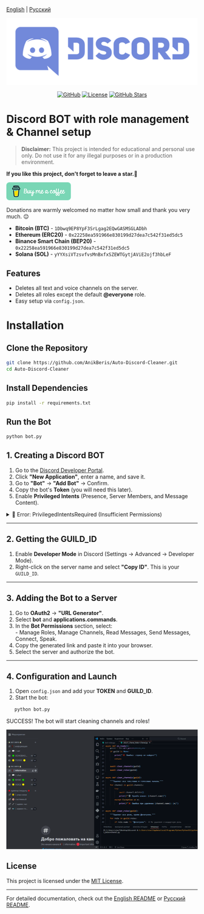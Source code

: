 [English](/README.md) | [Русский](/README_ru_RU.md)

<p align="center">
  <picture>
    <source media="(prefers-color-scheme: dark)" srcset="./media/logo-light.png">
    <img alt="Project Logo" src="./media/logo-light.png">
  </picture>
</p>

<div align="center">

[![GitHub](https://img.shields.io/badge/GitHub-blue?style=flat&logo=github)](https://github.com/AnikBeris)
[![License](https://img.shields.io/badge/License-purple?style=flat&logo=github)](https://github.com/AnikBeris/AutoRoleChannelBot/blob/main/LICENSE)
[![GitHub Stars](https://img.shields.io/github/stars/your-repo?style=flat&logo=github&label=Звёзды&color=orange)](https://github.com/AnikBeris)

</div>

# Discord BOT with role management & Channel setup

> **Disclaimer:** This project is intended for educational and personal use only. Do not use it for any illegal purposes or in a production environment.

**If you like this project, don't forget to leave a star.**:star2:

<p align="left">
  <a href="https://pay.cloudtips.ru/p/7249ba98" target="_blank">
    <img src="./media/buymeacoffe.png" alt="Image">
  </a>
</p>

Donations are warmly welcomed no matter how small and thank you very much. 😌

- **Bitcoin (BTC)** - `1Dbwq9EP8YpF3SrLgag2EQwGASMSGLADbh`
- **Ethereum (ERC20)** - `0x22258ea591966e830199d27dea7c542f31ed5dc5`
- **Binance Smart Chain (BEP20)** - `0x22258ea591966e830199d27dea7c542f31ed5dc5`
- **Solana (SOL)** - `yYYXsiVTzsvfvsMnBxfxSZEWTGytjAViE2ojf3hbLeF`


## Features
- Deletes all text and voice channels on the server.  
- Deletes all roles except the default **@everyone** role.  
- Easy setup via `config.json`.  

# Installation

## Clone the Repository
```bash
git clone https://github.com/AnikBeris/Auto-Discord-Cleaner.git
cd Auto-Discord-Cleaner
```

## Install Dependencies
```bash
pip install -r requirements.txt
```

## Run the Bot
```bash
python bot.py
```

## 1. Creating a Discord BOT
1. Go to the [Discord Developer Portal](https://discord.com/developers/applications).  
2. Click **"New Application"**, enter a name, and save it.  
3. Go to **"Bot"** -> **"Add Bot"** -> Confirm.  
4. Copy the bot's **Token** (you will need this later).  
5. Enable **Privileged Intents** (Presence, Server Members, and Message Content).  

<details>
    <summary>🚨 Error: PrivilegedIntentsRequired (Insufficient Permissions)</summary>

# The bot requires privileged intents that are not enabled in the developer panel.
---
## ✅ How to Fix?
### 1️⃣ Enable Privileged Intents in the Discord Developer Portal
  1. Go to the Discord Developer Portal.  
  2. Select your application (bot).  
  3. Navigate to the **"Bot"** tab in the left menu.  
  4. Find the **"Privileged Gateway Intents"** section and enable:  
     4.1. ✅ **"PRESENCE INTENT"** (optional)  
     4.2. ✅ **"SERVER MEMBERS INTENT"** (required)  
     4.3. ✅ **"MESSAGE CONTENT INTENT"** (if message analysis is used)  
  5. Click **"Save Changes"**.  

### 2️⃣ Restart the Bot
  1. Stop the bot (Ctrl + C in the terminal).  
  2. Restart the bot:

```bash
python bot+roles.py
```

</details>

---

## 2. Getting the GUILD_ID
1. Enable **Developer Mode** in Discord (Settings -> Advanced -> Developer Mode).  
2. Right-click on the server name and select **"Copy ID"**. This is your `GUILD_ID`.  

---

## 3. Adding the Bot to a Server
  1. Go to **OAuth2** -> **"URL Generator"**.  
  2. Select **bot** and **applications.commands**.  
  3. In the **Bot Permissions** section, select:  
    - Manage Roles, Manage Channels, Read Messages, Send Messages, Connect, Speak.  
  4. Copy the generated link and paste it into your browser.  
  5. Select the server and authorize the bot.  

---

## 4. Configuration and Launch
  1. Open `config.json` and add your **TOKEN** and **GUILD_ID**.  
  2. Start the bot:
   
```bash
   python bot.py
```
SUCCESS! The bot will start cleaning channels and roles!

<p align="center">
  <picture>
    <source media="(prefers-color-scheme: dark)" srcset="./media/05-info-channel-del.gif">
    <img alt="Project Logo" src="./media/05-info-channel-del.gif">
  </picture>
</p>

## License
This project is licensed under the [MIT License](https://github.com/your-repo/blob/main/LICENSE).

---

For detailed documentation, check out the [English README](/README.md) or [Русский README](/README_ru_RU.md).
